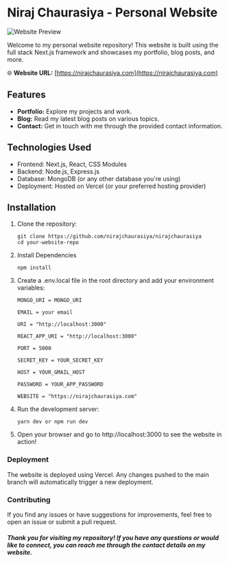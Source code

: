 # Niraj Chaurasiya - Personal Website

![Website Preview](https://nirajchaurasiya.com/assests/mywebsite.png)

Welcome to my personal website repository! This website is built using the full stack Next.js framework and showcases my portfolio, blog posts, and more.

🌐 **Website URL:** [https://nirajchaurasiya.com](https://nirajchaurasiya.com)

## Features

- **Portfolio:** Explore my projects and work.
- **Blog:** Read my latest blog posts on various topics.
- **Contact:** Get in touch with me through the provided contact information.

## Technologies Used

- Frontend: Next.js, React, CSS Modules
- Backend: Node.js, Express.js
- Database: MongoDB (or any other database you're using)
- Deployment: Hosted on Vercel (or your preferred hosting provider)

## Installation

1. Clone the repository:

   ```
   git clone https://github.com/nirajchaurasiya/nirajchaurasiya
   cd your-website-repo
   ```

2. Install Dependencies
   ```
   npm install
   ```
3. Create a .env.local file in the root directory and add your environment variables:

   ```
   MONGO_URI = MONGO_URI

   EMAIL = your email

   URI = "http://localhost:3000"

   REACT_APP_URI = "http://localhost:3000"

   PORT = 5000

   SECRET_KEY = YOUR_SECRET_KEY

   HOST = YOUR_GMAIL_HOST

   PASSWORD = YOUR_APP_PASSWORD

   WEBSITE = "https://nirajchaurasiya.com"
   ```

4. Run the development server:

   ```
   yarn dev or npm run dev
   ```

5. Open your browser and go to http://localhost:3000 to see the website in action!

### Deployment

The website is deployed using Vercel. Any changes pushed to the main branch will automatically trigger a new deployment.

### Contributing

If you find any issues or have suggestions for improvements, feel free to open an issue or submit a pull request.

##### Thank you for visiting my repository! If you have any questions or would like to connect, you can reach me through the contact details on my website.
